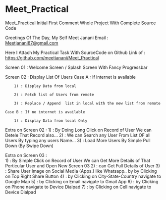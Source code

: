 # Meet_Practical
Meet_Practical Initial First Comment Whole Project With Complete Source Code

Greetings Of The Day,
My Self Meet Janani
Email : Meetjanani87@gmail.com

Here I Attach My Practical Task With SourceCode on Github Link of : https://github.com/meetjanani/Meet_Practical


Screen 01  : Welcome Screen / Splash Screen With Fancy Progressbar

Screen 02  : Display List Of Users
	Case A : If internet is available
	
		1) : Display Data from local 
		
		2) : Fetch list of Users from remote
		
		3) : Replace / Append  list in local with the new list from remote
		
	Case B : If no internet is available
	
		1) : Display Data from local Only
		
Extra on Screen 02 : 
		1) : By Doing Long Click on Record of User We can Detele That Record also...
		2) : We can Search any User From List OF all Users By typing any users Name...
		3) : Load More Users By Simple Pull Down (By Swipe Down) 

Extra on Screen 03 :  
		1) : By Simple Click on Record of User We can Get More Details of That Perticular User and Open New Screen 03
		2) : can Get Full Details of User
		3) : Share User Image on Social Media (Apps.) like Whatsapp.. by by Clicking on Top Right Share Button
		4) : by Clicking on City-State-Country navigate to Google Map
		5) : by Clicking on Email navigate to Gmail App 
		6) : by Clicking on Phone navigate to Device Dialpad
		7) : by Clicking on Cell navigate to Device Dialpad
		

